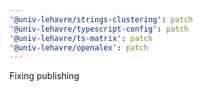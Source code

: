 ```yaml
---
'@univ-lehavre/strings-clustering': patch
'@univ-lehavre/typescript-config': patch
'@univ-lehavre/ts-matrix': patch
'@univ-lehavre/openalex': patch
---
```


Fixing publishing
